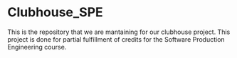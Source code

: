 # Clubhouse_SPE

This is the repository that we are mantaining for our clubhouse project. This project is done for partial fulfillment of credits for the Software Production Engineering course.
